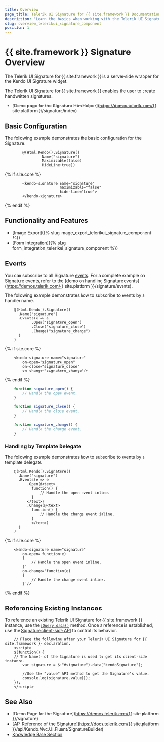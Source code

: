 ```yaml
---
title: Overview
page_title: Telerik UI Signature for {{ site.framework }} Documentation - Signature Overview
description: "Learn the basics when working with the Telerik UI Signature for {{ site.framework }}."
slug: overview_telerikui_signature_component
position: 1
---
```


# {{ site.framework }} Signature Overview

The Telerik UI Signature for {{ site.framework }} is a server-side wrapper for the Kendo UI Signature widget.

The Telerik UI Signature for {{ site.framework }} enables the user to create handwritten signatures.

* [Demo page for the Signature HtmlHelper](https://demos.telerik.com/{{ site.platform }}/signature/index)

## Basic Configuration

The following example demonstrates the basic configuration for the Signature.

```HtmlHelper
        @(Html.Kendo().Signature()
                .Name("signature")
                .Maximizable(false)
                .HideLine(true))
```
{% if site.core %}
```TagHelper
        <kendo-signature name="signature"
                         maximizable="false"
                         hide-line="true">
        </kendo-signature>
```
{% endif %}

## Functionality and Features

* [Image Export]({% slug image_export_telerikui_signature_component %})
* [Form Integration]({% slug form_integration_telerikui_signature_component %})

## Events

You can subscribe to all Signature [events](/api/signature). For a complete example on Signature events, refer to the [demo on handling Signature events](https://demos.telerik.com/{{ site.platform }}/signature/events).

The following example demonstrates how to subscribe to events by a handler name.

```HtmlHelper
    @(Html.Kendo().Signature()
      .Name("signature")
      .Events(e => e
            .Open("signature_open")
            .Close("signature_close")
            .Change("signature_change")
      )
    )
```
{% if site.core %}
```TagHelper
    <kendo-signature name="signature"
        on-open="signature_open"
        on-close="signature_close"
        on-change="signature_change"/>
```
{% endif %}
```script.js
    function signature_open() {
        // Handle the open event.
    }

    function signature_close() {
        // Handle the close event.
    }

    function signature_change() {
        // Handle the change event.
    }
```

### Handling by Template Delegate

The following example demonstrates how to subscribe to events by a template delegate.

```HtmlHelper
    @(Html.Kendo().Signature()
      .Name("signature")
      .Events(e => e
          .Open(@<text>
            function() {
                // Handle the open event inline.
            }
          </text>)
          .Change(@<text>
            function() {
                // Handle the change event inline.
            }
            </text>)
      )
    )
```
{% if site.core %}
```TagHelper
    <kendo-signature name="signature"
        on-open='function(e)
        {
            // Handle the open event inline.
        }'
        on-change='function(e)
        {
            // Handle the change event inline.
        }'/>
```
{% endif %}

## Referencing Existing Instances

To reference an existing Telerik UI Signature for {{ site.framework }} instance, use the [`jQuery.data()`](http://api.jquery.com/jQuery.data/) method. Once a reference is established, use the [Signature client-side API](https://docs.telerik.com/kendo-ui/api/javascript/ui/signature#methods) to control its behavior.

        // Place the following after your Telerik UI Signature for {{ site.framework }} declaration.
        <script>
        $(function() {
        // The Name() of the Signature is used to get its client-side instance.
            var signature = $("#signature").data("kendoSignature");

            //Use the "value" API method to get the Signature's value.
            console.log(signature.value());
        });
        </script>

## See Also

* [Demo Page for the Signature](https://demos.telerik.com/{{ site.platform }}/signature)
* [API Reference of the Signature](https://docs.telerik.com/{{ site.platform }}/api/Kendo.Mvc.UI.Fluent/SignatureBuilder)
* [Knowledge Base Section](/knowledge-base)
